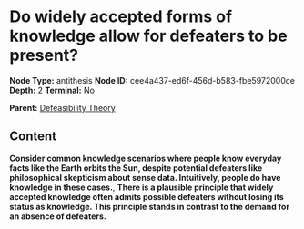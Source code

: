 # Do widely accepted forms of knowledge allow for defeaters to be present?

**Node Type:** antithesis
**Node ID:** cee4a437-ed6f-456d-b583-fbe5972000ce
**Depth:** 2
**Terminal:** No

**Parent:** [Defeasibility Theory](defeasibility-theory.md)

## Content

**Consider common knowledge scenarios where people know everyday facts like the Earth orbits the Sun, despite potential defeaters like philosophical skepticism about sense data. Intuitively, people do have knowledge in these cases.**, **There is a plausible principle that widely accepted knowledge often admits possible defeaters without losing its status as knowledge. This principle stands in contrast to the demand for an absence of defeaters.**
